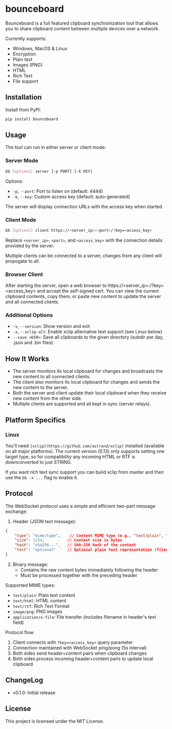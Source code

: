 # bounceboard

Bounceboard is a full featured clipboard synchronization tool that allows you to share clipboard content between multiple devices over a network.

Currently supports:
- Windows, MacOS & Linux
- Encryption
- Plain text
- Images (PNG)
- HTML
- Rich Text
- File support

## Installation

Install from PyPI:
```sh
pip install bounceboard
```

## Usage

The tool can run in either server or client mode:

### Server Mode
```sh
bb [options] server [-p PORT] [-k KEY]
```
Options:
- `-p`, `--port`: Port to listen on (default: 4444)
- `-k`, `--key`: Custom access key (default: auto-generated)

The server will display connection URLs with the access key when started.

### Client Mode
```sh
bb [options] client https://<server_ip>:<port>/?key=<access_key>
```
Replace `<server_ip>`, `<port>`, and `<access_key>` with the connection details provided by the server.

Multiple clients can be connected to a server, changes from any client will propogate to all.

### Browser Client
After starting the server, open a web browser to https://<server_ip>:<port>/?key=<access_key> and accept the self-signed cert.
You can view the current clipboard contents, copy them, or paste new content to update the server and all connected clients.

### Additional Options
- `-v`, `--version`: Show version and exit
- `-x`, `--xclip-alt`: Enable xclip alternative text support (see Linux below)
- `--save <DIR>`: Save all clipboards to the given directory (subdir per day, <hash>.json and <hash>.bin files)

## How It Works

- The server monitors its local clipboard for changes and broadcasts the new content to all connected clients.
- The client also monitors its local clipboard for changes and sends the new content to the server.
- Both the server and client update their local clipboard when they receive new content from the other side.
- Multiple clients are supported and all kept in sync (server relays).

## Platform Specifics

### Linux

You'll need `[xclip](https://github.com/astrand/xclip)` installed (available on all major platforms). The current version (0.13) only supports setting one target type, so for compatibility any incoming HTML or RTF is downconverted to just STRING.

If you want rich text sync support you can build xclip from master and then use the `bb -x ...` flag to enable it.

## Protocol

The WebSocket protocol uses a simple and efficient two-part message exchange:

1. Header (JSON text message):
```json
{
    "type": "mime/type",    // Content MIME type (e.g., "text/plain", "image/png")
    "size": 1234,          // Content size in bytes
    "hash": "sha256...",   // SHA-256 hash of the content
    "text": "optional"     // Optional plain text representation (filename for x-file)
}
```

2. Binary message:
   - Contains the raw content bytes immediately following the header
   - Must be processed together with the preceding header

Supported MIME types:
- `text/plain`: Plain text content
- `text/html`: HTML content
- `text/rtf`: Rich Text Format
- `image/png`: PNG images
- `application/x-file`: File transfer (includes filename in header's text field)

Protocol flow:
1. Client connects with `?key=<access_key>` query parameter
2. Connection maintained with WebSocket ping/pong (5s interval)
3. Both sides send header+content pairs when clipboard changes
4. Both sides process incoming header+content pairs to update local clipboard

## ChangeLog

- v0.1.0: Initial release

## License

This project is licensed under the MIT License.
